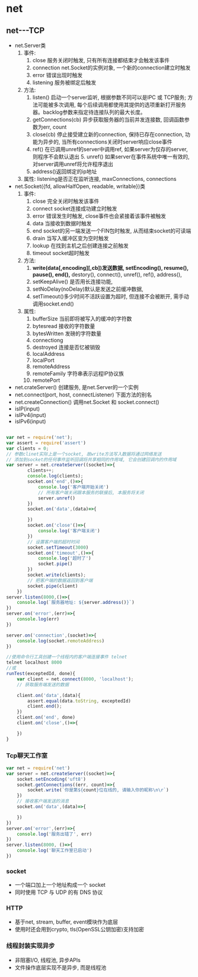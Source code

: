 # net

## net---TCP

+ net.Server类
    1. 事件:
        1. close 服务关闭时触发, 只有所有连接都结束才会触发该事件
        2. connection net.Socket的实例对象, 一个新的connection建立时触发
        3. error 错误出现时触发
        4. listening 服务被绑定后触发
    2. 方法:
        1. listen() 启动一个server监听, 根据参数不同可以是IPC 或 TCP服务; 方法可能被多次调用, 每个后续调用都使用其提供的选项重新打开服务器。backlog参数来指定待连接队列的最大长度。
        2. getConnections(cb) 异步获取服务器的当前并发连接数, 回调函数参数为err, count
        3. close(cb) 停止接受建立新的connection, 保持已存在connection, 功能为异步的, 当所有connections关闭时server响应close事件
        4. ref() 在已调用unref的server中调用ref, 如果server为仅存的server, 则程序不会默认退出 5. unref() 如果server在事件系统中唯一有效的, 对server调用unref将允许程序退出
        6. address()返回绑定的ip地址
    3. 属性: listening是否正在监听连接, maxConnections, connections
+ net.Socket({fd, allowHalfOpen, readable, writable})类
    1. 事件:
        1. close 完全关闭时触发该事件
        2. connect socket连接成功建立时触发
        3. error 错误发生时触发, close事件也会紧接着该事件被触发
        4. data 当接收到数据时触发
        5. end  socket的另一端发送一个FIN包时触发, 从而结束socket的可读端
        6. drain 当写入缓冲区变为空时触发
        7. lookup 在找到主机之后创建连接之前触发
        8. timeout socket超时触发
    2. 方法:
        1. __write(data[,encoding][,cb])发送数据, setEncoding(), resume(), pause(), end(),__ destory(), connect(), unref(), ref(), address(),
        2. setKeepAlive() 是否用长连接功能,
        3. setNoDelay(noDelay)默认是发送之前缓冲数据,
        4. setTimeout()多少时间不活跃设置为超时, 但连接不会被断开, 需手动调用socket.end()
    3. 属性:
        1. bufferSize 当前即将被写入的缓冲的字符数
        2. bytesread 接收的字符数量
        3. bytesWritten 发磅的字符数量
        4. connectiong
        5. destroyed 连接是否忆被销毁
        6. localAddress
        7. localPort
        8. remoteAddress
        9. remoteFamily 字符串表示远程IP协议族
        10. remotePort
+ net.crateServer() 创建服务, 是net.Server的一个实例
+ net.connect(port, host, connectListener) 下面方法的别名
+ net.createConnection() 调用net.Socket 和 socket.connect()
+ isIP(input)
+ isIPv4(input)
+ isIPv6(input)

```js

var net = require('net');
var assert = require('assert')
var clients = 0;
// 参数clinet实际上是一个socket, 故write方法写入数据将通过网络发送
// 添加到socket的任何事件监听回调将共享相同的作用域, 它会创建回调内的作用域
var server = net.createServer((socket)=>{
        clients++;
        console.log(clients);
        socket.on('end',()=>{
            console.log('客户端开始关闭')
            // 所有客户端关闭跟本服务的联接后, 本服务将关闭
            server.unref()
        })
        socket.on('data',(data)=>{

        })
        socket.on('close'()=>{
            console.log('客户端关闭')
        })
        // 设置客户端的超时时间
        socket.setTimeout(3000)
        socket.on('timeout',()=>{
            console.log('超时了')
            socket.pipe()
        })
        socket.write(clients);
        // 把客户端的数据返回到客户端
        socket.pipe(client)
    })
server.listen(8000,()=>{
    console.log(`服务器地址: ${server.address()}`)
})
server.on('error',(err)=>{
    console.log(err)
})

server.on('connection',(socket)=>{
    console.log(socket.remoteAddress)
})

//使用命令行工具创建一个线程内的客户端连接事件 telnet
telnet localhost 8000
//或
runTest(exceptedId, done){
    var client = net.connect(8000, 'localhost');
    // 获取服务端发送的数据

    client.on('data',(data){
        assert.equal(data.toString, exceptedId)
        client.end();
    })
    client.on('end', done)
    client.on('close',()=>{

    })
}
```

### Tcp聊天工作室

```js
var net = require('net')
var server = net.createServer((socket)=>{
    socket.setEncoding('uft8')
    socket.getConnections((err, count)=>{
        socket.write(`你是第${count}位在线的, 请输入你的昵称\n\r`)
    })
    // 接收客户端发送的消息
    socket.on('data',(data)=>{

    })
})
server.on('error',(err)=>{
    console.log('服务出错了', err)
})
server.listen(8000, ()=>{
    console.log('聊天工作室已启动')
})
```

### socket

+ 一个端口加上一个地址构成一个 socket
+ 同时使用 TCP 与 UDP 的有 DNS 协议

### HTTP

+ 基于net, stream, buffer, event模块作为底层
+ 使用时还会用到crypto, tls(OpenSSL公钥加密)支持加密

### 线程封装实现异步

+ 非阻塞I/O, 线程池, 异步APIs
+ 文件操作底层实现不是异步, 而是线程池
